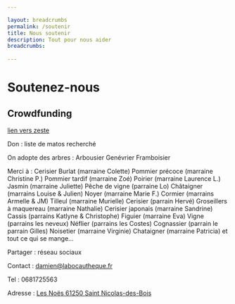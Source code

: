 ```yaml
---

layout: breadcrumbs
permalink: /soutenir
title: Nous soutenir
description: Tout pour nous aider
breadcrumbs:
  
---
```



# Soutenez-nous


## Crowdfunding

[lien vers zeste](https://zeste.coop)

Don : liste de matos recherché

On adopte des arbres :
Arbousier
Genévrier
Framboisier

Merci à :
Cerisier Burlat (marraine Colette)
Pommier précoce (marraine Christine P.)
Pommier tardif (marraine Zoé)
Poirier (marraine Laurence L.)
Jasmin (marraine Juliette)
Pêche de vigne (parraine Lo)
Châtaigner (marrains Louise & Julien)
Noyer (marraine Marie F.)
Cormier (marrains Armelle & JM)
Tilleul (marraine Murielle)
Cerisier (parrain Hervé)
Groseillers à maquereau (marraine Nathalie)
Cerisier japonais (marraine Sandrine)
Cassis (parrains Katlyne & Christophe)
Figuier (marraine Eva)
Vigne (parrains les neveux)
Néflier (parrains les Costes)
Cognassier (parrain le parrain Gilles)
Noisetier (marraine Virginie)
Chataigner (marraine Patricia)
et tout ce qui se mange...

Partager : réseau sociaux

Contact : damien@labocautheque.fr

Tel : 0681725563

Adresse : [Les Noës 61250 Saint Nicolas-des-Bois](https://www.google.com/maps/place/Les+No%C3%ABs,+61250+Saint-Nicolas-des-Bois/data=!4m2!3m1!1s0x4809e20eb4ca68c7:0xa1bfde62ea680501?sa=X&ved=2ahUKEwjbtbakwaT1AhWHBGMBHYHHDksQ8gF6BAgPEAE)

